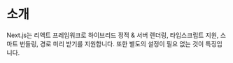 # 소개

Next.js는 리액트 프레임워크로 하이브리드 정적 & 서버 렌더링, 타입스크립트 지원, 스마트 번들링, 경로 미리 받기를 지원합니다. 또한 별도의 설정이 필요 없는 것이 특징입니다.

